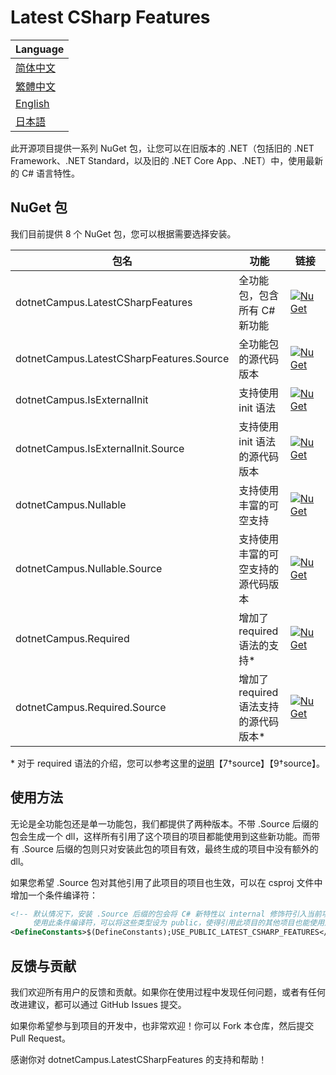 # Latest CSharp Features

| Language |
| --- |
| [简体中文](https://github.com/dotnet-campus/dotnetCampus.LatestCSharpFeatures/blob/main/README.zh-CHS.txt) |
| [繁體中文](https://github.com/dotnet-campus/dotnetCampus.LatestCSharpFeatures/blob/main/README.zh-CHT.txt) |
| [English](https://github.com/dotnet-campus/dotnetCampus.LatestCSharpFeatures) |
| [日本語](https://github.com/dotnet-campus/dotnetCampus.LatestCSharpFeatures/blob/main/README.jp.txt) |

此开源项目提供一系列 NuGet 包，让您可以在旧版本的 .NET（包括旧的 .NET Framework、.NET Standard，以及旧的 .NET Core App、.NET）中，使用最新的 C# 语言特性。

## NuGet 包

我们目前提供 8 个 NuGet 包，您可以根据需要选择安装。

|包名|功能|链接|
|---|---|---|
|dotnetCampus.LatestCSharpFeatures|全功能包，包含所有 C# 新功能|[![NuGet](https://img.shields.io/nuget/v/dotnetCampus.LatestCSharpFeatures.svg)](https://www.nuget.org/packages/dotnetCampus.LatestCSharpFeatures)|
|dotnetCampus.LatestCSharpFeatures.Source|全功能包的源代码版本|[![NuGet](https://img.shields.io/nuget/v/dotnetCampus.LatestCSharpFeatures.Source.svg)](https://www.nuget.org/packages/dotnetCampus.LatestCSharpFeatures.Source)|
|dotnetCampus.IsExternalInit|支持使用 init 语法|[![NuGet](https://img.shields.io/nuget/v/dotnetCampus.IsExternalInit.svg)](https://www.nuget.org/packages/dotnetCampus.IsExternalInit)|
|dotnetCampus.IsExternalInit.Source|支持使用 init 语法的源代码版本|[![NuGet](https://img.shields.io/nuget/v/dotnetCampus.IsExternalInit.Source.svg)](https://www.nuget.org/packages/dotnetCampus.IsExternalInit.Source)|
|dotnetCampus.Nullable|支持使用丰富的可空支持|[![NuGet](https://img.shields.io/nuget/v/dotnetCampus.Nullable.svg)](https://www.nuget.org/packages/dotnetCampus.Nullable)|
|dotnetCampus.Nullable.Source|支持使用丰富的可空支持的源代码版本|[![NuGet](https://img.shields.io/nuget/v/dotnetCampus.Nullable.Source.svg)](https://www.nuget.org/packages/dotnetCampus.Nullable.Source)|
|dotnetCampus.Required|增加了 required 语法的支持*|[![NuGet](https://img.shields.io/nuget/v/dotnetCampus.Required.svg)](https://www.nuget.org/packages/dotnetCampus.Required)|
|dotnetCampus.Required.Source|增加了 required 语法支持的源代码版本*|[![NuGet](https://img.shields.io/nuget/v/dotnetCampus.Required.Source.svg)](https://www.nuget.org/packages/dotnetCampus.Required.Source)|

\* 对于 required 语法的介绍，您可以参考这里的[说明](https://learn.microsoft.com/en-us/dotnet/csharp/language-reference/keywords/required)【7†source】【9†source】。

## 使用方法

无论是全功能包还是单一功能包，我们都提供了两种版本。不带 .Source 后缀的包会生成一个 dll，这样所有引用了这个项目的项目都能使用到这些新功能。而带有 .Source 后缀的包则只对安装此包的项目有效，最终生成的项目中没有额外的 dll。

如果您希望 .Source 包对其他引用了此项目的项目也生效，可以在 csproj 文件中增加一个条件编译符：

```xml
<!-- 默认情况下，安装 .Source 后缀的包会将 C# 新特性以 internal 修饰符引入当前项目。
     使用此条件编译符，可以将这些类型设为 public，使得引用此项目的其他项目也能使用这些新特性。 -->
<DefineConstants>$(DefineConstants);USE_PUBLIC_LATEST_CSHARP_FEATURES</DefineConstants>
```

## 反馈与贡献

我们欢迎所有用户的反馈和贡献。如果你在使用过程中发现任何问题，或者有任何改进建议，都可以通过 GitHub Issues 提交。

如果你希望参与到项目的开发中，也非常欢迎！你可以 Fork 本仓库，然后提交 Pull Request。

感谢你对 dotnetCampus.LatestCSharpFeatures 的支持和帮助！
